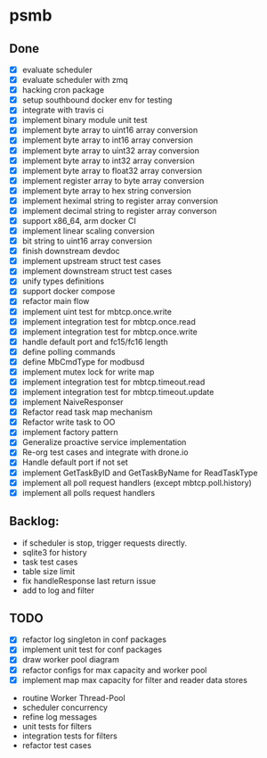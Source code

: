 # psmb

## Done

- [x] evaluate scheduler
- [x] evaluate scheduler with zmq
- [x] hacking cron package
- [x] setup southbound docker env for testing
- [x] integrate with travis ci
- [x] implement binary module unit test
- [x] implement byte array to uint16 array conversion
- [x] implement byte array to int16 array conversion
- [x] implement byte array to uint32 array conversion
- [x] implement byte array to int32 array conversion
- [x] implement byte array to float32 array conversion
- [x] implement register array to byte array conversion
- [x] implement byte array to hex string conversion
- [x] implement heximal string to register array conversion
- [x] implement decimal string to register array converson
- [x] support x86_64, arm docker CI
- [x] implement linear scaling conversion
- [x] bit string to uint16 array conversion
- [x] finish downstream devdoc
- [x] implement upstream struct test cases
- [x] implement downstream struct test cases
- [x] unify types definitions
- [x] support docker compose
- [x] refactor main flow
- [x] implement uint test for mbtcp.once.write
- [x] implement integration test for mbtcp.once.read
- [x] implement integration test for mbtcp.once.write
- [x] handle default port and fc15/fc16 length
- [x] define polling commands
- [x] define MbCmdType for modbusd
- [x] implement mutex lock for write map
- [x] implement integration test for mbtcp.timeout.read
- [x] implement integration test for mbtcp.timeout.update
- [x] implement NaiveResponser
- [x] Refactor read task map mechanism
- [x] Refactor write task to OO
- [x] implement factory pattern
- [x] Generalize proactive service implementation
- [x] Re-org test cases and integrate with drone.io
- [x] Handle default port if not set
- [x] implement GetTaskByID and GetTaskByName for ReadTaskType
- [x] implement all poll request handlers (except mbtcp.poll.history)
- [x] implement all polls request handlers

## Backlog:

- if scheduler is stop, trigger requests directly.
- sqlite3 for history
- task test cases
- table size limit
- fix handleResponse last return issue
- add to log and filter


## TODO

- [x] refactor log singleton in conf packages
- [x] implement unit test for conf packages
- [x] draw worker pool diagram
- [x] refactor configs for max capacity and worker pool
- [x] implement map max capacity for filter and reader data stores
- routine Worker Thread-Pool
- scheduler concurrency
- refine log messages
- unit tests for filters
- integration tests for filters
- refactor test cases